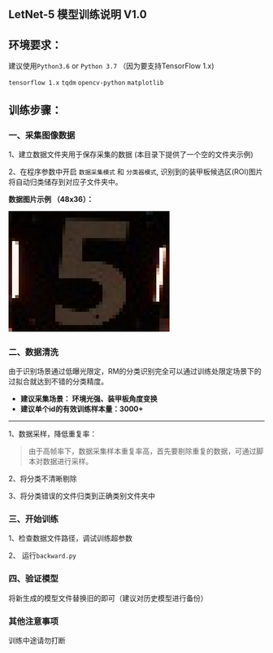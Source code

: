 ## LetNet-5 模型训练说明 V1.0

## 环境要求：
建议使用`Python3.6` or `Python 3.7` （因为要支持TensorFlow 1.x)

`tensorflow 1.x`
`tqdm`
`opencv-python`
`matplotlib`
## 训练步骤：
### 一、采集图像数据
1、建立数据文件夹用于保存采集的数据 (本目录下提供了一个空的文件夹示例)

2、在程序参数中开启 `数据采集模式` 和 `分类器模式`, 识别到的装甲板候选区(ROI)图片将自动归类储存到对应子文件夹中。

**数据图片示例 （48x36）：**


![armor_label](../../doc/resource/readme_doc/armor_label.png)

### 二、数据清洗
由于识别场景通过低曝光限定，RM的分类识别完全可以通过训练处限定场景下的过拟合就达到不错的分类精度。

* **建议采集场景： 环境光强、装甲板角度变换**
* **建议单个id的有效训练样本量：3000+**
* ****

1、数据采样，降低重复率：
> 由于高帧率下，数据采集样本重复率高，首先要剔除重复的数据，可通过脚本对数据进行采样。

2、将分类不清晰剔除

3、将分类错误的文件归类到正确类别文件夹中

### 三、开始训练
1、检查数据文件路径，调试训练超参数

2、 运行`backward.py`

### 四、验证模型
将新生成的模型文件替换旧的即可（建议对历史模型进行备份）

### 其他注意事项
训练中途请勿打断